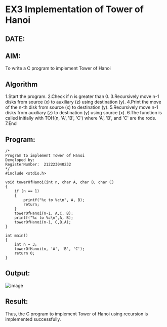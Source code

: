 # EX3 Implementation of Tower of Hanoi
## DATE:
## AIM:
To write a C program to implement Tower of Hanoi

## Algorithm
1.Start the program.
2.Check if n is greater than 0.
3.Recursively move n-1 disks from source (x) to auxiliary (z) using destination (y).
4.Print the move of the n-th disk from source (x) to destination (y).
5.Recursively move n-1 disks from auxiliary (z) to destination (y) using source (x).
6.The function is called initially with TOH(n, 'A', 'B', 'C') where 'A', 'B', and 'C' are the rods.
7.End

## Program:
```
/*
Program to implement Tower of Hanoi
Developed by: 
RegisterNumber:  212223040232
*/
#include <stdio.h>

void towerOfHanoi(int n, char A, char B, char C)
{
	if (n == 1)
	{
		printf("%c to %c\n", A, B);
		return;
	}
	towerOfHanoi(n-1, A,C, B);
	printf("%c to %c\n",A, B);
	towerOfHanoi(n-1, C,B,A);
}

int main()
{
	int n = 3; 
	towerOfHanoi(n, 'A', 'B', 'C'); 
	return 0;
}

```

## Output:
![image](https://github.com/user-attachments/assets/b9e7deff-1e84-443f-ad69-4785fd343a8d)



## Result:
Thus, the C program to implement Tower of Hanoi using recursion is implemented successfully.
